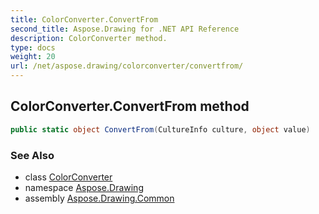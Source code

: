```yaml
---
title: ColorConverter.ConvertFrom
second_title: Aspose.Drawing for .NET API Reference
description: ColorConverter method. 
type: docs
weight: 20
url: /net/aspose.drawing/colorconverter/convertfrom/
---
```

## ColorConverter.ConvertFrom method

```csharp
public static object ConvertFrom(CultureInfo culture, object value)
```

### See Also

* class [ColorConverter](../)
* namespace [Aspose.Drawing](../../colorconverter/)
* assembly [Aspose.Drawing.Common](../../../)


